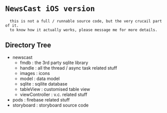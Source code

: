 `NewsCast iOS version`
===
      this is not a full / runnable source code, but the very crucail part of it.
      to know how it actually works, please message me for more details.

Directory Tree
---
* newscast
  * fmdb : the 3rd party sqlite library
  * handle : all the thread / async task related stuff
  * images : icons
  * model : data model
  * sqlite : sqilite database
  * tableView : customised table view
  * viewController : v.c. related stuff
* pods : firebase related stuff
* storyboard : storyboard source code
